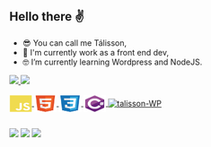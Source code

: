 ## Hello there ✌

- 😎 You can call me Tálisson,
- 🔭 I'm currently work as a front end dev,
- 🤓 I’m currently learning Wordpress and NodeJS.


<div>
  <a href="https://github.com/talissonmoll">
  <img height="180em" src="https://github-readme-stats.vercel.app/api?username=talissonmoll&show_icons=true&theme=dark&include_all_commits=true&count_private=true"/>
  <img height="180em" src="https://github-readme-stats.vercel.app/api/top-langs/?username=talissonmoll&layout=compact&langs_count=7&theme=dark"/>
</div>
  
 <div style="display: inline_block"><br>
  <img align="center" alt="talisson-Js" height="30" width="40" src="https://raw.githubusercontent.com/devicons/devicon/master/icons/javascript/javascript-plain.svg">
  <img align="center" alt="talisson-HTML" height="30" width="40" src="https://raw.githubusercontent.com/devicons/devicon/master/icons/html5/html5-original.svg">
  <img align="center" alt="talisson-CSS" height="30" width="40" src="https://raw.githubusercontent.com/devicons/devicon/master/icons/css3/css3-original.svg">
  <img align="center" alt="talisson-Csharp" height="30" width="40" src="https://raw.githubusercontent.com/devicons/devicon/master/icons/csharp/csharp-original.svg">
  <img align="center" alt="talisson-WP" height="30" width="40" src="https://cdn.jsdelivr.net/gh/devicons/devicon/icons/wordpress/wordpress-original.svg" />


</div>
  
  ##
  
  <div> 
  <a href="https://instagram.com/talissonmoll" target="_blank"><img src="https://img.shields.io/badge/-Instagram-%23E4405F?style=for-the-badge&logo=instagram&logoColor=white" target="_blank"></a>
 	<a href = "mailto:talissonmoll@gmail.com"><img src="https://img.shields.io/badge/-Gmail-%23333?style=for-the-badge&logo=gmail&logoColor=white" target="_blank"></a>
  <a href="https://www.linkedin.com/in/talisson-moll" target="_blank"><img src="https://img.shields.io/badge/-LinkedIn-%230077B5?style=for-the-badge&logo=linkedin&logoColor=white" target="_blank"></a> 
 
 
</div>
